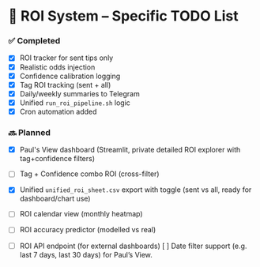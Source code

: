 # 📝 ROI System – Specific TODO List

### ✅ Completed
- [x] ROI tracker for sent tips only
- [x] Realistic odds injection
- [x] Confidence calibration logging
- [x] Tag ROI tracking (sent + all)
- [x] Daily/weekly summaries to Telegram
- [x] Unified `run_roi_pipeline.sh` logic
- [x] Cron automation added

### 🔜 Planned
- [x] Paul's View dashboard (Streamlit, private detailed ROI explorer with tag+confidence filters)
- [ ] Tag + Confidence combo ROI (cross-filter)
- [x] Unified `unified_roi_sheet.csv` export with toggle (sent vs all, ready for dashboard/chart use)
- [ ] ROI calendar view (monthly heatmap)
- [ ] ROI accuracy predictor (modelled vs real)
- [ ] ROI API endpoint (for external dashboards)
[ ] Date filter support (e.g. last 7 days, last 30 days) for Paul’s View.

